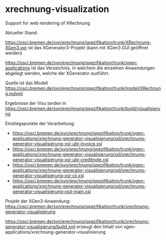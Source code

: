# xrechnung-visualization

Support for web rendering of XRechnung

Aktueller Stand:

https://osci.bremen.de/svn/erechnung/spezifikation/trunk/XRechnung-XGen3.xpr ist das XGenerator3-Projekt (kann mit XGen3 GUI geöffnet werden)

https://osci.bremen.de/svn/erechnung/spezifikation/trunk/xgen-applications ist das Verzeichnis, in welchem die einzelnen Anwendungen abgelegt werden, welche der XGenerator ausführt.

Quelle ist das Modell
https://osci.bremen.de/svn/erechnung/spezifikation/trunk/model/XRechnung.mdxml

Ergebnisse der Visu landen in 
https://osci.bremen.de/svn/erechnung/spezifikation/trunk/build/visualisierung

Einstiegspunkte der Verarbeitung:

* https://osci.bremen.de/svn/erechnung/spezifikation/trunk/xgen-applications/xrechnung-generator-visualisierung/xsl/xrechnung-generator-visualisierung-xsl-ubl-invoice.xsl
* https://osci.bremen.de/svn/erechnung/spezifikation/trunk/xgen-applications/xrechnung-generator-visualisierung/xsl/xrechnung-generator-visualisierung-xsl-ubl-creditnote.xsl
* https://osci.bremen.de/svn/erechnung/spezifikation/trunk/xgen-applications/xrechnung-generator-visualisierung/xsl/xrechnung-generator-visualisierung-xsl-cii.xsl
* https://osci.bremen.de/svn/erechnung/spezifikation/trunk/xgen-applications/xrechnung-generator-visualisierung/xsl/xrechnung-generator-visualisierung-xsd-main.xsl


Projekt der XGen3-Anwendung: https://osci.bremen.de/svn/erechnung/spezifikation/trunk/xrechnung-generator-visualisierung

https://osci.bremen.de/svn/erechnung/spezifikation/trunk/xrechnung-generator-visualisierung/build.xml erzeugt den Inhalt von xgen-applications/xrechnung-generator-visualisierung




